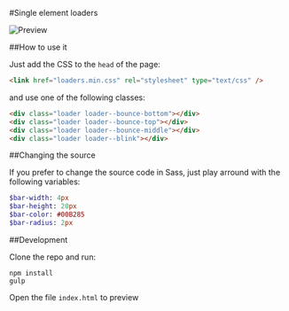 #Single element loaders

![Preview](http://i.imgur.com/Hftcndi.gif)

##How to use it

Just add the CSS to the `head` of the page:

```html
<link href="loaders.min.css" rel="stylesheet" type="text/css" />
```

and use one of the following classes:

```html
<div class="loader loader--bounce-bottom"></div>
<div class="loader loader--bounce-top"></div>
<div class="loader loader--bounce-middle"></div>
<div class="loader loader--blink"></div>
```

##Changing the source

If you prefer to change the source code in Sass, just play arround with the following variables:

```sass
$bar-width: 4px
$bar-height: 20px
$bar-color: #00B285
$bar-radius: 2px
```

##Development

Clone the repo and run:

```
npm install
gulp
```

Open the file `index.html` to preview